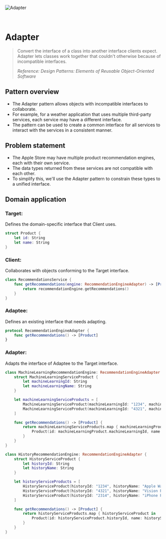 ![Adapter](https://github.com/user-attachments/assets/1ade6f0e-2ca8-4821-b319-64784de1d353)

<br />

# Adapter

> Convert the interface of a class into another interface clients expect. Adapter lets classes work together that couldn't otherwise because of incompatible interfaces.
>
> _Reference: Design Patterns: Elements of Reusable Object-Oriented Software_

## Pattern overview

- The Adapter pattern allows objects with incompatible interfaces to collaborate.
- For example, for a weather application that uses multiple third-party services, each service may have a different interface.
- The pattern can be used to create a common interface for all services to interact with the services in a consistent manner.

## Problem statement

- The Apple Store may have multiple product recommendation engines, each with their own service.
- The data types returned from these services are not compatible with each other.
- To simplify this, we'll use the Adapter pattern to constrain these types to a unified interface.

## Domain application

### Target:

Defines the domain-specific interface that Client uses.

```swift
struct Product {
    let id: String
    let name: String
}
```

### Client:

Collaborates with objects conforming to the Target interface.

```swift
class RecommendationsService {
    func getRecommendations(engine: RecommendationEngineAdapter) -> [Product] {
        return recommendationEngine.getRecommendations()
    }
}
```

### Adaptee:

Defines an existing interface that needs adapting.

```swift
protocol RecommendationEngineAdapter {
    func getRecommendations() -> [Product]
}
```

### Adapter:

Adapts the interface of Adaptee to the Target interface.

```swift
class MachineLearningRecommendationEngine: RecommendationEngineAdapter {
    struct MachineLearningServiceProduct {
        let machineLearningId: String
        let machineLearningName: String
    }

    let machineLearningServiceProducts = [
        MachineLearningServiceProduct(machineLearningId: "1234", machineLearningName: "Apple Watch Ultra"),
        MachineLearningServiceProduct(machineLearningId: "4321", machineLearningName: "Vision Pro")
    ]

    func getRecommendations() -> [Product] {
        return machineLearningServiceProducts.map { machineLearningProduct in
            Product(id: machineLearningProduct.machineLearningId, name: machineLearningProduct.machineLearningName)
        }
    }
}

class HistoryRecommendationEngine: RecommendationEngineAdapter {
    struct HistoryServiceProduct {
        let historyId: String
        let historyName: String
    }

    let historyServiceProducts = [
        HistoryServiceProduct(historyId: "1234", historyName: "Apple Watch Ultra"),
        HistoryServiceProduct(historyId: "4321", historyName: "Vision Pro"),
        HistoryServiceProduct(historyId: "2314", historyName: "iPhone Pro")
    ]

    func getRecommendations() -> [Product] {
        return historyServiceProducts.map { historyServiceProduct in
            Product(id: historyServiceProduct.historyId, name: historyServiceProduct.historyName)
        }
    }
}
```
